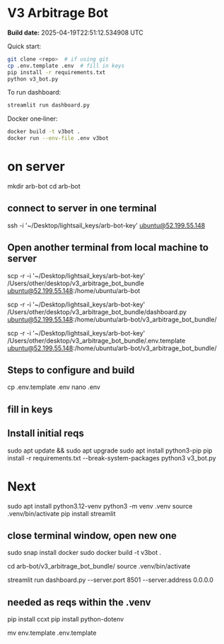 
# V3 Arbitrage Bot

**Build date:** 2025-04-19T22:51:12.534908 UTC

Quick start:

```bash
git clone <repo>  # if using git
cp .env.template .env  # fill in keys
pip install -r requirements.txt
python v3_bot.py
```

To run dashboard:
```bash
streamlit run dashboard.py
```

Docker one‑liner:
```bash
docker build -t v3bot .
docker run --env-file .env v3bot
```
# on server 

mkdir arb-bot
cd arb-bot

## connect to server in one terminal
ssh -i '~/Desktop/lightsail_keys/arb-bot-key' ubuntu@52.199.55.148

## Open another terminal from local machine to server
scp -r -i '~/Desktop/lightsail_keys/arb-bot-key' /Users/other/desktop/v3_arbitrage_bot_bundle ubuntu@52.199.55.148:/home/ubuntu/arb-bot

scp -r -i '~/Desktop/lightsail_keys/arb-bot-key' /Users/other/desktop/v3_arbitrage_bot_bundle/dashboard.py ubuntu@52.199.55.148:/home/ubuntu/arb-bot/v3_arbitrage_bot_bundle/

scp -r -i '~/Desktop/lightsail_keys/arb-bot-key' /Users/other/desktop/v3_arbitrage_bot_bundle/.env.template ubuntu@52.199.55.148:/home/ubuntu/arb-bot/v3_arbitrage_bot_bundle/


## Steps to configure and build
cp .env.template .env 
nano .env
## fill in keys 

## Install initial reqs 
sudo apt update && sudo apt upgrade
sudo apt install python3-pip
pip install -r requirements.txt --break-system-packages
python3 v3_bot.py

# Next
sudo apt install python3.12-venv
python3 -m venv .venv
source .venv/bin/activate
pip install streamlit

## close terminal window, open new one

sudo snap install docker 
sudo docker build -t v3bot .


cd arb-bot/v3_arbitrage_bot_bundle/
 source .venv/bin/activate

streamlit run dashboard.py --server.port 8501 --server.address 0.0.0.0

## needed as reqs within the .venv
pip install ccxt
pip install python-dotenv

mv env.template .env.template